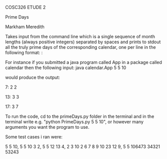 COSC326 ETUDE 2

Prime Days

Markham Meredith

Takes input from the command line which is a single sequence of month lengths (always positive integers) separated by spaces and prints to stdout all the truly prime days of the corresponding calendar, one per line in the following format:
<number of day>: <number of month> <day of month>
  
For instance if you submitted a java program called App in a package called calendar
then the following input:
java calendar.App 5 5 10

would produce the output:

7: 2 2

13: 3 3

17: 3 7


To run the code, cd to the primeDays.py folder in the terminal and in the terminal write e.g.  "python PrimeDays.py 5 5 10",
or however many arguments you want the program to use.

Some test cases i ran were:

5 5 10,
5 5 10 3 2,
5 5 12 13 4,
2 3 10 2 6 7 8 9 10 23 12 9,
5 5 106473 34321 53243
